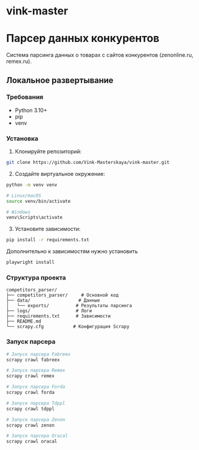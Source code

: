 # vink-master
# Парсер данных конкурентов

Система парсинга данных о товарах с сайтов конкурентов (zenonline.ru, remex.ru).

## Локальное развертывание

### Требования
- Python 3.10+
- pip
- venv

### Установка

1. Клонируйте репозиторий:
```bash
git clone https://github.com/Vink-Masterskaya/vink-master.git
```

2. Создайте виртуальное окружение:
```bash
python -m venv venv

# Linux/macOS
source venv/bin/activate

# Windows
venv\Scripts\activate
```

3. Установите зависимости:
```bash
pip install -r requirements.txt
```
Дополнительно к зависимостям нужно установить
```bash
playwright install
```

### Структура проекта

```
competitors_parser/
├── competitors_parser/     # Основной код
├── data/                  # Данные
│   └── exports/          # Результаты парсинга
├── logs/                 # Логи
├── requirements.txt      # Зависимости
├── README.md            
└── scrapy.cfg           # Конфигурация Scrapy
```

### Запуск парсера

```bash
# Запуск парсера Fabreex
scrapy crawl fabreex

# Запуск парсера Remex
scrapy crawl remex

# Запуск парсера Forda
scrapy crawl forda

# Запуск парсера Tdppl
scrapy crawl tdppl

# Запуск парсера Zenon
scrapy crawl zenon

# Запуск парсера Oracal
scrapy crawl oracal
```

